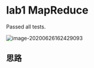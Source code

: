 # lab1 MapReduce

Passed all tests.

![image-20200626162429093](https://typora-img-tanwei.oss-cn-beijing.aliyuncs.com/img/image-20200626162429093-20200626163112335.png)

## 思路

